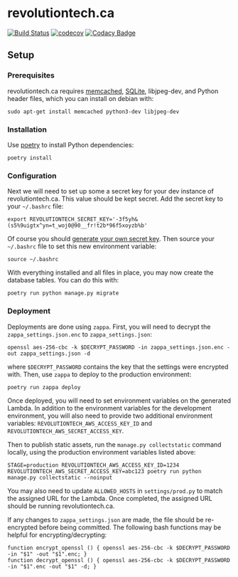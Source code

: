 # revolutiontech.ca

[![Build Status](https://travis-ci.org/RevolutionTech/revolutiontech.ca.svg?branch=master)](https://travis-ci.org/RevolutionTech/revolutiontech.ca)
[![codecov](https://codecov.io/gh/RevolutionTech/revolutiontech.ca/branch/master/graph/badge.svg)](https://codecov.io/gh/RevolutionTech/revolutiontech.ca)
[![Codacy Badge](https://api.codacy.com/project/badge/Grade/b4326bf2a9d34f8ba5e77e79c0da49c0)](https://www.codacy.com/app/RevolutionTech/revolutiontech.ca)

## Setup

### Prerequisites

revolutiontech.ca requires [memcached](http://memcached.org/), [SQLite](https://www.sqlite.org/index.html), libjpeg-dev, and Python header files, which you can install on debian with:

    sudo apt-get install memcached python3-dev libjpeg-dev

### Installation

Use [poetry](https://github.com/sdispater/poetry) to install Python dependencies:

    poetry install
    
### Configuration

Next we will need to set up some a secret key for your dev instance of revolutiontech.ca. This value should be kept secret. Add the secret key to your `~/.bashrc` file:

    export REVOLUTIONTECH_SECRET_KEY='-3f5yh&(s5%9uigtx^yn=t_woj0@90__fr!t2b*96f5xoyzb%b'

Of course you should [generate your own secret key](http://stackoverflow.com/a/16630719). Then source your `~/.bashrc` file to set this new environment variable:

    source ~/.bashrc

With everything installed and all files in place, you may now create the database tables. You can do this with:

    poetry run python manage.py migrate

### Deployment

Deployments are done using `zappa`. First, you will need to decrypt the `zappa_settings.json.enc` to `zappa_settings.json`:

    openssl aes-256-cbc -k $DECRYPT_PASSWORD -in zappa_settings.json.enc -out zappa_settings.json -d

where `$DECRYPT_PASSWORD` contains the key that the settings were encrypted with. Then, use `zappa` to deploy to the production environment:

    poetry run zappa deploy

Once deployed, you will need to set environment variables on the generated Lambda. In addition to the environment variables for the development environment, you will also need to provide two additional environment variables: `REVOLUTIONTECH_AWS_ACCESS_KEY_ID` and `REVOLUTIONTECH_AWS_SECRET_ACCESS_KEY`.

Then to publish static assets, run the `manage.py collectstatic` command locally, using the production environment variables listed above:

    STAGE=production REVOLUTIONTECH_AWS_ACCESS_KEY_ID=1234 REVOLUTIONTECH_AWS_SECRET_ACCESS_KEY=abc123 poetry run python manage.py collectstatic --noinput

You may also need to update `ALLOWED_HOSTS` in `settings/prod.py` to match the assigned URL for the Lambda. Once completed, the assigned URL should be running revolutiontech.ca.

If any changes to `zappa_settings.json` are made, the file should be re-encrypted before being committed. The following bash functions may be helpful for encrypting/decrypting:

    function encrypt_openssl () { openssl aes-256-cbc -k $DECRYPT_PASSWORD -in "$1" -out "$1".enc; }
    function decrypt_openssl () { openssl aes-256-cbc -k $DECRYPT_PASSWORD -in "$1".enc -out "$1" -d; }
